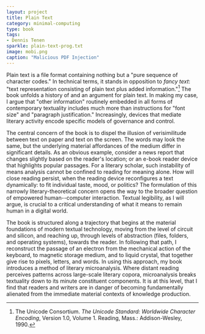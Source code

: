 ```yaml
---
layout: project
title: Plain Text
category: minimal-computing
type: book
tags:
- Dennis Tenen
sparkle: plain-text-prog.txt
image: mobi.png
caption: "Malicious PDF Injection"
---
```


Plain text is a file format containing nothing but a "pure sequence of
character codes." In technical terms, it stands in opposition to *fancy text*:
"text representation consisting of plain text plus added information."[^ln-uni]
The book unfolds a history of and an argument for plain text. In making my
case, I argue that "other information" routinely embedded in all forms of
contemporary textuality includes much more than instructions for "font size"
and "paragraph justification." Increasingly, devices that mediate literary
activity encode specific models of governance and control.

The central concern of the book is to dispel the illusion of verisimilitude
between text on paper and text on the screen. The words may look the same, but
the underlying material affordances of the medium differ in significant
details. As an obvious example, consider a news report that changes slightly
based on the reader's location; or an e-book reader device that highlights
popular passages. For a literary scholar, such instability of means analysis
cannot be confined to reading for meaning alone. How will close reading
persist, when the reading device reconfigures a text dynamically: to fit
individual taste, mood, or politics?  The formulation of this narrowly
literary-theoretical concern opens the way to the broader question of empowered
human--computer interaction.  Textual legibility, as I will argue, is crucial
to a critical understanding of what it means to remain human in a digital
world.

[^ln-uni]: The Unicode Consortium. *The Unicode Standard: Worldwide Character Encoding*, Version 1.0, Volume 1. Reading, Mass.: Addison-Wesley, 1990.

The book is structured along a trajectory that begins at the material
foundations of modern textual technology, moving from the level of circuit and
silicon, and reaching up, through levels of abstraction (files, folders, and
operating systems), towards the reader. In following that path, I reconstruct
the passage of an electron from the mechanical action of the keyboard, to
magnetic storage medium, and to liquid crystal, that together give rise to
pixels, letters, and words. In using this approach, my book introduces a method
of literary microanalysis. Where distant reading perceives patterns across
large-scale literary copora, microanalysis breaks textuality down to its minute
constituent components. It is at this level, that I find that readers and
writers are in danger of becoming fundamentally alienated from the immediate
material contexts of knowledge production.
